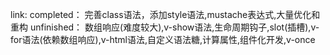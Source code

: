 link:
    completed：
        完善class语法，添加style语法,mustache表达式,大量优化和重构
    unfinished：
        数组响应(难度较大),v-show语法,生命周期钩子,slot(插槽),v-for语法(依赖数组响应),v-html语法,自定义语法糖,计算属性,组件化开发,v-once